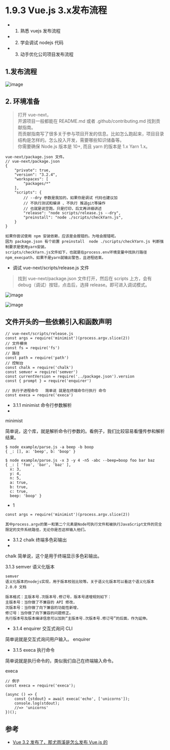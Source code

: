
# 1.9.3 Vue.js 3.x发布流程

>
- 1. 熟悉 vuejs 发布流程
- 2. 学会调试 nodejs 代码
- 3. 动手优化公司项目发布流程

## 1.发布流程
![image](https://user-images.githubusercontent.com/17672815/130182307-cef87963-3324-49a4-b863-ec68df2d0edc.png)


## 2. 环境准备
>打开 vue-next，  
开源项目一般都能在 README.md 或者 .github/contributing.md 找到贡献指南。  
而贡献指南写了很多关于参与项目开发的信息。比如怎么跑起来，项目目录结构是怎样的。怎么投入开发，需要哪些知识储备等。  
你需要确保 Node.js 版本是 10+, 而且 yarn 的版本是 1.x Yarn 1.x。  

```
vue-next/package.json 文件。
// vue-next/package.json
{
    "private": true,
    "version": "3.2.4",
    "workspaces": [
        "packages/*"
    ],
    "scripts": {
        // --dry 参数是我加的，如果你是调试 代码也建议加
        // 不执行测试和编译 、不执行 推送git等操作
        // 也就是说空跑，只是打印，后文再详细讲述
        "release": "node scripts/release.js --dry",
        "preinstall": "node ./scripts/checkYarn.js",
    }
}

如果你尝试使用 npm 安装依赖，应该是会报错的。为啥会报错呢。
因为 package.json 有个前置 preinstall  node ./scripts/checkYarn.js 判断强制要求是使用yarn安装。
scripts/checkYarn.js文件如下，也就是在process.env环境变量中找执行路径npm_execpath，如果不是yarn就输出警告，且进程结束。
```
- 调试 vue-next/scripts/release.js 文件
>找到 vue-next/package.json 文件打开，然后在 scripts 上方，会有debug（调试）按钮，点击后，选择 release。即可进入调试模式。


![image](https://user-images.githubusercontent.com/17672815/130324164-e3a526ab-da4b-4742-8624-3fb4e829f61a.png)

![image](https://user-images.githubusercontent.com/17672815/130324182-67a844bf-d1c1-4bb1-8e68-65d5931253a6.png)



## 文件开头的一些依赖引入和函数声明
```
// vue-next/scripts/release.js
const args = require('minimist')(process.argv.slice(2))
// 文件模块
const fs = require('fs')
// 路径
const path = require('path')
// 控制台
const chalk = require('chalk')
const semver = require('semver')
const currentVersion = require('../package.json').version
const { prompt } = require('enquirer')

// 执行子进程命令   简单说 就是在终端命令行执行 命令
const execa = require('execa')
```

- 3.1.1 minimist  命令行参数解析
- 
minimist

简单说，这个库，就是解析命令行参数的。看例子，我们比较容易看懂传参和解析结果。
```
$ node example/parse.js -a beep -b boop
{ _: [], a: 'beep', b: 'boop' }

$ node example/parse.js -x 3 -y 4 -n5 -abc --beep=boop foo bar baz
{ _: [ 'foo', 'bar', 'baz' ],
  x: 3,
  y: 4,
  n: 5,
  a: true,
  b: true,
  c: true,
  beep: 'boop' }
```
- 1
```
const args = require('minimist')(process.argv.slice(2))

其中process.argv的第一和第二个元素是Node可执行文件和被执行JavaScript文件的完全限定的文件系统路径，无论你是否这样输入他们。
```
- 3.1.2 chalk 终端多色彩输出
- 
chalk
简单说，这个是用于终端显示多色彩输出。


3.1.3 semver  语义化版本

```
semver
语义化版本的nodejs实现，用于版本校验比较等。关于语义化版本可以看这个语义化版本 2.0.0 文档

版本格式：主版本号.次版本号.修订号，版本号递增规则如下：
主版本号：当你做了不兼容的 API 修改，
次版本号：当你做了向下兼容的功能性新增，
修订号：当你做了向下兼容的问题修正。
先行版本号及版本编译信息可以加到“主版本号.次版本号.修订号”的后面，作为延伸。
```

- 3.1.4 enquirer 交互式询问 CLI

简单说就是交互式询问用户输入。
enquirer


- 3.1.5 execa 执行命令

简单说就是执行命令的，类似我们自己在终端输入命令。

execa

```
// 例子
const execa = require('execa');

(async () => {
	const {stdout} = await execa('echo', ['unicorns']);
	console.log(stdout);
	//=> 'unicorns'
})();
```




## 参考
- [Vue 3.2 发布了，那尤雨溪是怎么发布 Vue.js 的](https://juejin.cn/post/6997943192851054606)







